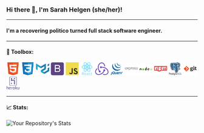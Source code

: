 ### Hi there 👋, I'm Sarah Helgen (she/her)!

---

#### I'm a recovering politico turned full stack software engineer. 

---

####  🧰 Toolbox:

<img src="https://github.com/devicons/devicon/blob/master/icons/html5/html5-original.svg" alt="HTML5 Logo" width="35" height="35" /> <img src="https://github.com/devicons/devicon/blob/master/icons/css3/css3-original.svg" alt="CSS Logo" width="35" height="35" /> <img src="https://github.com/devicons/devicon/blob/master/icons/materialui/materialui-original.svg" alt="Material UI Logo" width="35" height="35" /> <img src="https://github.com/devicons/devicon/blob/master/icons/bootstrap/bootstrap-plain.svg" alt="Bootstrap Logo" width="35" height="35" /> <img src="https://github.com/devicons/devicon/blob/master/icons/javascript/javascript-original.svg" alt="JavaScript Logo" width="35" height ="35"/> <img src="https://github.com/devicons/devicon/blob/master/icons/react/react-original-wordmark.svg" alt="React Logo" width="35" height="35" /> <img src="https://github.com/devicons/devicon/blob/master/icons/redux/redux-original.svg" alt="Redux Logo" width="35" height="35" /> <img src="https://github.com/devicons/devicon/blob/master/icons/jquery/jquery-plain-wordmark.svg" alt="jQuery Logo" width="35" height="35" /> <img src="https://github.com/devicons/devicon/blob/master/icons/express/express-original-wordmark.svg" alt="Express Logo" width="35" height="35" /> <img src="https://github.com/devicons/devicon/blob/master/icons/nodejs/nodejs-original-wordmark.svg" alt="Node.js Logo" width="35" height="35" /> <img src="https://github.com/devicons/devicon/blob/master/icons/npm/npm-original-wordmark.svg" alt="NPM Logo" width="35" height="35" /> <img src="https://github.com/devicons/devicon/blob/master/icons/postgresql/postgresql-original-wordmark.svg" alt="Postgresql Logo" width="35" height="35" /> <img src="https://github.com/devicons/devicon/blob/master/icons/git/git-original-wordmark.svg" alt="Git Logo" width="35" height="35" /> <img src="https://github.com/devicons/devicon/blob/master/icons/heroku/heroku-original-wordmark.svg" alt="Heroku Logo" width="35" height="35" />

---
#### 📈 Stats:

![Your Repository's Stats](https://github-readme-stats.vercel.app/api?username=sarahhelgen&show_icons=true)






<!--
**sarahhelgen/sarahhelgen** is a ✨ _special_ ✨ repository because its `README.md` (this file) appears on your GitHub profile.

Here are some ideas to get you started:

- 🔭 I’m currently working on ...
- 🌱 I’m currently learning ...
- 👯 I’m looking to collaborate on ...
- 🤔 I’m looking for help with ...
- 💬 Ask me about ...
- 📫 How to reach me: ...
- 😄 Pronouns: ...
- ⚡ Fun fact: ...
-->

